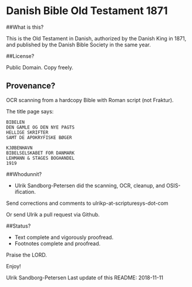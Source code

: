 # Danish Bible Old Testament 1871

##What is this?

This is the Old Testament in Danish, authorized by the Danish King in
1871, and published by the Danish Bible Society in the same year.

##License?

Public Domain. Copy freely.


## Provenance?

OCR scanning from a hardcopy Bible with Roman script (not Fraktur).

The title page says:

```
BIBELEN
DEN GAMLE OG DEN NYE PAGTS
HELLIGE SKRIFTER
SAMT DE APOKRYFISKE BØGER

KJØBENHAVN
BIBELSELSKABET FOR DANMARK
LEHMANN & STAGES BOGHANDEL
1919
```


##Whodunnit?

- Ulrik Sandborg-Petersen did the scanning, OCR, cleanup, and
  OSIS-ification.

Send corrections and comments to ulrikp-at-scripturesys-dot-com

Or send Ulrik a pull request via Github.


##Status?

- Text complete and vigorously proofread.
- Footnotes complete and proofread.


Praise the LORD.

Enjoy!

Ulrik Sandborg-Petersen
Last update of this README: 2018-11-11